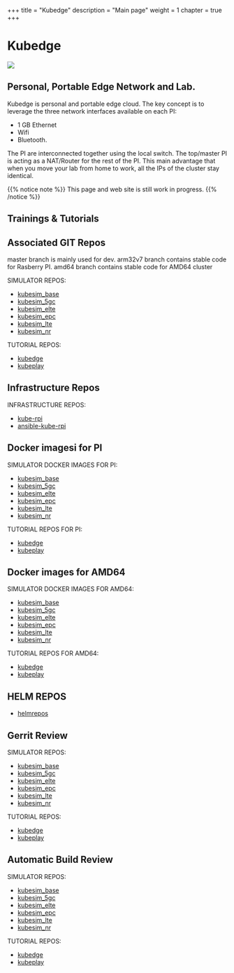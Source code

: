 +++
title = "Kubedge"
description = "Main page"
weight = 1 
chapter = true
+++

# Kubedge

![](/images/raspberrypi/IMG_0339.JPG)

## Personal, Portable Edge Network and Lab. 

Kubedge is personal and portable edge cloud. The
key concept is to leverage the three
network interfaces available on each PI:

- 1 GB Ethernet
- Wifi
- Bluetooth.

The PI are interconnected together using the local
switch. The top/master PI is acting as a NAT/Router
for the rest of the PI. This main advantage that 
when you move your lab from home to work, all the IPs
of the cluster stay identical. 

{{% notice note %}}
This page and web site is still work in progress.
{{% /notice %}}

## Trainings & Tutorials


## Associated GIT Repos

master branch is mainly used for dev.
arm32v7 branch contains stable code for Rasberry PI.
amd64 branch contains stable code for AMD64 cluster

SIMULATOR REPOS:

- [kubesim_base](https://github.com/kubedge/kubesim_base)
- [kubesim_5gc](https://github.com/kubedge/kubesim_5gc)
- [kubesim_elte](https://github.com/kubedge/kubesim_elte)
- [kubesim_epc](https://github.com/kubedge/kubesim_epc)
- [kubesim_lte](https://github.com/kubedge/kubesim_lte)
- [kubesim_nr](https://github.com/kubedge/kubesim_nr)

TUTORIAL REPOS:

- [kubedge](https://github.com/kubedge/kubedge)
- [kubeplay](https://github.com/kubedge/kubeplay)

## Infrastructure Repos

INFRASTRUCTURE REPOS:

- [kube-rpi](https://github.com/kubedge/kube-rpi)
- [ansible-kube-rpi](https://github.com/kubedge/ansible-kube-rpi)

## Docker imagesi for PI

SIMULATOR DOCKER IMAGES FOR PI:

- [kubesim_base](https://hub.docker.com/r/hack4easy/kubesim_base-arm32v7)
- [kubesim_5gc](https://hub.docker.com/r/hack4easy/kubesim_5gc-arm32v7)
- [kubesim_elte](https://hub.docker.com/r/hack4easy/kubesim_elte-arm32v7)
- [kubesim_epc](https://hub.docker.com/r/hack4easy/kubesim_epc-arm32v7)
- [kubesim_lte](https://hub.docker.com/r/hack4easy/kubesim_lte-arm32v7)
- [kubesim_nr](https://hub.docker.com/r/hack4easy/kubesim_nr-arm32v7)

TUTORIAL REPOS FOR PI:

- [kubedge](https://hub.docker.com/r/kubedge1/kubedge-arm32v7)
- [kubeplay](https://hub.docker.com/r/kubedge1/kubeplay-arm32v7)

## Docker images for AMD64

SIMULATOR DOCKER IMAGES FOR AMD64:

- [kubesim_base](https://hub.docker.com/r/hack4easy/kubesim_base-amd64)
- [kubesim_5gc](https://hub.docker.com/r/hack4easy/kubesim_5gc-amd64)
- [kubesim_elte](https://hub.docker.com/r/hack4easy/kubesim_elte-amd64)
- [kubesim_epc](https://hub.docker.com/r/hack4easy/kubesim_epc-amd64)
- [kubesim_lte](https://hub.docker.com/r/hack4easy/kubesim_lte-amd64)
- [kubesim_nr](https://hub.docker.com/r/hack4easy/kubesim_nr-amd64)

TUTORIAL REPOS FOR AMD64:

- [kubedge](https://hub.docker.com/r/kubedge1/kubedge-amd64)
- [kubeplay](https://hub.docker.com/r/kubedge1/kubeplay-amd64)


## HELM REPOS

- [helmrepos](https://github.com/kubedge/helmrepos)

## Gerrit Review

SIMULATOR REPOS:

- [kubesim_base](https://review.gerrithub.io/#/admin/projects/kubedge/kubesim_base)
- [kubesim_5gc](https://review.gerrithub.io/#/admin/projects/kubedge/kubesim_5gc)
- [kubesim_elte](https://review.gerrithub.io/#/admin/projects/kubedge/kubesim_elte)
- [kubesim_epc](https://review.gerrithub.io/#/admin/projects/kubedge/kubesim_epc)
- [kubesim_lte](https://review.gerrithub.io/#/admin/projects/kubedge/kubesim_lte)
- [kubesim_nr](https://review.gerrithub.io/#/admin/projects/kubedge/kubesim_nr)

TUTORIAL REPOS:

- [kubedge](https://review.gerrithub.io/#/admin/projects/kubedge/kubedge)
- [kubeplay](https://review.gerrithub.io/#/admin/projects/kubedge/kubeplay)

## Automatic Build Review

SIMULATOR REPOS:

- [kubesim_base](https://travis-ci.com/kubedge/kubesim_base)
- [kubesim_5gc](https://travis-ci.com/kubedge/kubesim_5gc)
- [kubesim_elte](https://travis-ci.com/kubedge/kubesim_elte)
- [kubesim_epc](https://travis-ci.com/kubedge/kubesim_epc)
- [kubesim_lte](https://travis-ci.com/kubedge/kubesim_lte)
- [kubesim_nr](https://travis-ci.com/kubedge/kubesim_nr)

TUTORIAL REPOS:

- [kubedge](https://travis-ci.com/kubedge/kubedge)
- [kubeplay](https://travis-ci.com/kubedge/kubeplay)

